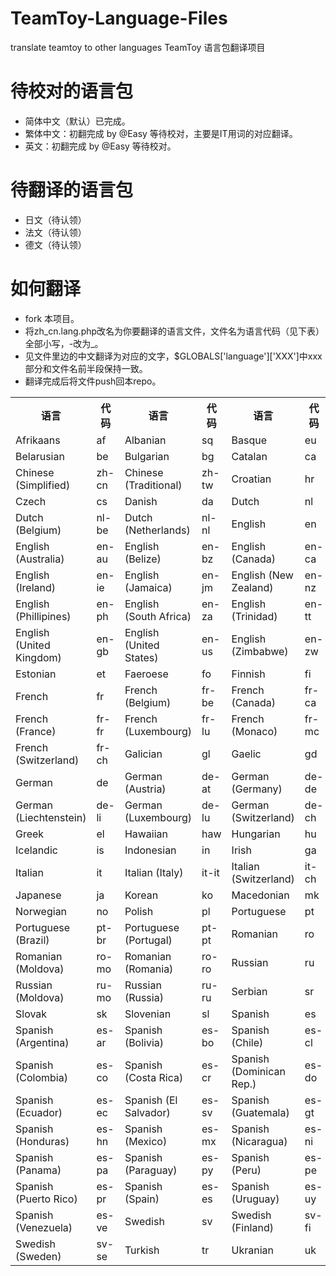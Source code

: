TeamToy-Language-Files
======================

translate teamtoy to other languages
TeamToy 语言包翻译项目

# 待校对的语言包
- 简体中文（默认）已完成。
- 繁体中文：初翻完成 by @Easy 等待校对，主要是IT用词的对应翻译。
- 英文：初翻完成 by @Easy 等待校对。

# 待翻译的语言包
- 日文（待认领）
- 法文（待认领）
- 德文（待认领）


# 如何翻译
- fork 本项目。
- 将zh_cn.lang.php改名为你要翻译的语言文件，文件名为语言代码（见下表）全部小写，-改为_。
- 见文件里边的中文翻译为对应的文字，$GLOBALS['language']['XXX']中xxx部分和文件名前半段保持一致。
- 翻译完成后将文件push回本repo。


<table><tbody><tr><th>语言</th><th>代码</th><th>语言</th><th>代码</th><th>语言</th><th>代码</th></tr><tr><td>Afrikaans</td><td>af</td><td>Albanian</td><td>sq</td><td>Basque</td><td>eu</td></tr><tr><td>Belarusian</td><td>be</td><td>Bulgarian</td><td>bg</td><td>Catalan</td><td>ca</td></tr><tr><td>Chinese (Simplified)</td><td>zh-cn</td><td>Chinese (Traditional)</td><td>zh-tw</td><td>Croatian</td><td>hr</td></tr><tr><td>Czech</td><td>cs</td><td>Danish</td><td>da</td><td>Dutch</td><td>nl</td></tr><tr><td>Dutch (Belgium)</td><td>nl-be</td><td>Dutch (Netherlands)</td><td>nl-nl</td><td>English</td><td>en</td></tr><tr><td>English (Australia)</td><td>en-au</td><td>English (Belize)</td><td>en-bz</td><td>English (Canada)</td><td>en-ca</td></tr><tr><td>English (Ireland)</td><td>en-ie</td><td>English (Jamaica)</td><td>en-jm</td><td>English (New Zealand)</td><td>en-nz</td></tr><tr><td>English (Phillipines)</td><td>en-ph</td><td>English (South Africa)</td><td>en-za</td><td>English (Trinidad)</td><td>en-tt</td></tr><tr><td>English (United Kingdom)</td><td>en-gb</td><td>English (United States)</td><td>en-us</td><td>English (Zimbabwe)</td><td>en-zw</td></tr><tr><td>Estonian</td><td>et</td><td>Faeroese</td><td>fo</td><td>Finnish</td><td>fi</td></tr><tr><td>French</td><td>fr</td><td>French (Belgium)</td><td>fr-be</td><td>French (Canada)</td><td>fr-ca</td></tr><tr><td>French (France)</td><td>fr-fr</td><td>French (Luxembourg)</td><td>fr-lu</td><td>French (Monaco)</td><td>fr-mc</td></tr><tr><td>French (Switzerland)</td><td>fr-ch</td><td>Galician</td><td>gl</td><td>Gaelic</td><td>gd</td></tr><tr><td>German</td><td>de</td><td>German (Austria)</td><td>de-at</td><td>German (Germany)</td><td>de-de</td></tr><tr><td>German (Liechtenstein)</td><td>de-li</td><td>German (Luxembourg)</td><td>de-lu</td><td>German (Switzerland)</td><td>de-ch</td></tr><tr><td>Greek</td><td>el</td><td>Hawaiian</td><td>haw</td><td>Hungarian</td><td>hu</td></tr><tr><td>Icelandic</td><td>is</td><td>Indonesian</td><td>in</td><td>Irish</td><td>ga</td></tr><tr><td>Italian</td><td>it</td><td>Italian (Italy)</td><td>it-it</td><td>Italian (Switzerland)</td><td>it-ch</td></tr><tr><td>Japanese</td><td>ja</td><td>Korean</td><td>ko</td><td>Macedonian</td><td>mk</td></tr><tr><td>Norwegian</td><td>no</td><td>Polish</td><td>pl</td><td>Portuguese</td><td>pt</td></tr><tr><td>Portuguese (Brazil)</td><td>pt-br</td><td>Portuguese (Portugal)</td><td>pt-pt</td><td>Romanian</td><td>ro</td></tr><tr><td>Romanian (Moldova)</td><td>ro-mo</td><td>Romanian (Romania)</td><td>ro-ro</td><td>Russian</td><td>ru</td></tr><tr><td>Russian (Moldova)</td><td>ru-mo</td><td>Russian (Russia)</td><td>ru-ru</td><td>Serbian</td><td>sr</td></tr><tr><td>Slovak</td><td>sk</td><td>Slovenian</td><td>sl</td><td>Spanish</td><td>es</td></tr><tr><td>Spanish (Argentina)</td><td>es-ar</td><td>Spanish (Bolivia)</td><td>es-bo</td><td>Spanish (Chile)</td><td>es-cl</td></tr><tr><td>Spanish (Colombia)</td><td>es-co</td><td>Spanish (Costa Rica)</td><td>es-cr</td><td>Spanish (Dominican Rep.)</td><td>es-do</td></tr><tr><td>Spanish (Ecuador)</td><td>es-ec</td><td>Spanish (El Salvador)</td><td>es-sv</td><td>Spanish (Guatemala)</td><td>es-gt</td></tr><tr><td>Spanish (Honduras)</td><td>es-hn</td><td>Spanish (Mexico)</td><td>es-mx</td><td>Spanish (Nicaragua)</td><td>es-ni</td></tr><tr><td>Spanish (Panama)</td><td>es-pa</td><td>Spanish (Paraguay)</td><td>es-py</td><td>Spanish (Peru)</td><td>es-pe</td></tr><tr><td>Spanish (Puerto Rico)</td><td>es-pr</td><td>Spanish (Spain)</td><td>es-es</td><td>Spanish (Uruguay)</td><td>es-uy</td></tr><tr><td>Spanish (Venezuela)</td><td>es-ve</td><td>Swedish</td><td>sv</td><td>Swedish (Finland)</td><td>sv-fi</td></tr><tr><td>Swedish (Sweden)</td><td>sv-se</td><td>Turkish</td><td>tr</td><td>Ukranian</td><td>uk</td></tr></tbody></table>
